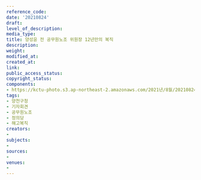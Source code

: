```yaml
---
reference_code: 
date: '20210824'
draft: 
level_of_description: 
media_type: 
title: 양성윤 전 공무원노조 위원장 12년만의 복직
description: 
weight: 
modified_at: 
created_at: 
link: 
public_access_status: 
copyright_status: 
components:
- https://kctu-photo.s3.ap-northeast-2.amazonaws.com/2021년/8월/20210824-양성윤+전+공무원노조+위원장+12년만의+복직_양천구청_기자회견_공무원노조_정의당_해고복직/늘푸른소나무_2.jpg
tags:
- 양천구청
- 기자회견
- 공무원노조
- 정의당
- 해고복직
creators:
- 
subjects:
- 
sources:
- 
venues:
- 
---
```

